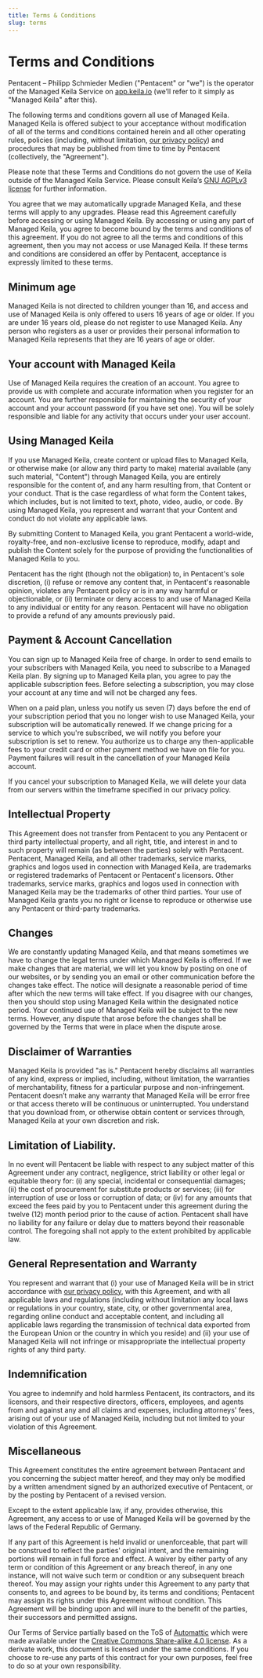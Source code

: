```yaml
---
title: Terms & Conditions
slug: terms
---
```

# Terms and Conditions

Pentacent – Philipp Schmieder Medien ("Pentacent" or "we") is the operator of the Managed Keila Service on [app.keila.io](app.keila.io) (we’ll refer to it simply as "Managed Keila" after this).

The following terms and conditions govern all use of Managed Keila. Managed Keila is offered subject to your acceptance without modification of all of the terms and conditions contained herein and all other operating rules, policies (including, without limitation, [our privacy policy](/privacy)) and procedures that may be published from time to time by Pentacent (collectively, the "Agreement").

Please note that these Terms and Conditions do not govern the use of Keila outside of the Managed Keila Service. Please consult Keila’s [GNU AGPLv3 license](https://github.com/pentacent/keila/blob/main/LICENSE.md) for further information.

You agree that we may automatically upgrade Managed Keila, and these terms will apply to any upgrades. Please read this Agreement carefully before accessing or using Managed Keila. By accessing or using any part of Managed Keila, you agree to become bound by the terms and conditions of this agreement. If you do not agree to all the terms and conditions of this agreement, then you may not access or use Managed Keila. If these terms and conditions are considered an offer by Pentacent, acceptance is expressly limited to these terms.

## Minimum age

Managed Keila is not directed to children younger than 16, and access and use of Managed Keila is only offered to users 16 years of age or older. If you are under 16 years old, please do not register to use Managed Keila. Any person who registers as a user or provides their personal information to Managed Keila represents that they are 16 years of age or older.

## Your account with Managed Keila

Use of Managed Keila requires the creation of an account. You agree to provide us with complete and accurate information when you register for an account. You are further responsible for maintaining the security of your account and your account password (if you have set one). You will be solely responsible and liable for any activity that occurs under your user account.

## Using Managed Keila

If you use Managed Keila, create content or upload files to Managed Keila, or otherwise make (or allow any third party to make) material available (any such material, "Content") through Managed Keila, you are entirely responsible for the content of, and any harm resulting from, that Content or your conduct. That is the case regardless of what form the Content takes, which includes, but is not limited to text, photo, video, audio, or code. By using Managed Keila, you represent and warrant that your Content and conduct do not violate any applicable laws.

By submitting Content to Managed Keila, you grant Pentacent a world-wide, royalty-free, and non-exclusive license to reproduce, modify, adapt and publish the Content solely for the purpose of providing the functionalities of Managed Keila to you.

Pentacent has the right (though not the obligation) to, in Pentacent's sole discretion, (i) refuse or remove any content that, in Pentacent's reasonable opinion, violates any Pentacent policy or is in any way harmful or objectionable, or (ii) terminate or deny access to and use of Managed Keila to any individual or entity for any reason. Pentacent will have no obligation to provide a refund of any amounts previously paid.

## Payment & Account Cancellation

You can sign up to Managed Keila free of charge. In order to send emails to your subscribers with Managed Keila, you need to subscribe to a Managed Keila plan.
By signing up to Managed Keila plan, you agree to pay the applicable subscription fees. Before selecting a subscription, you may close your account at any time and will not be charged any fees. 

When on a paid plan, unless you notify us seven (7) days before the end of your subscription period that you no longer wish to use Managed Keila, your subscription will be automatically renewed. If we change pricing for a service to which you're subscribed, we will notify you before your subscription is set to renew. You authorize us to charge any then-applicable fees to your credit card or other payment method we have on file for you. Payment failures will result in the cancellation of your Managed Keila account.

If you cancel your subscription to Managed Keila, we will delete your data from our servers within the timeframe specified in our privacy policy.

## Intellectual Property

This Agreement does not transfer from Pentacent to you any Pentacent or third party intellectual property, and all right, title, and interest in and to such property will remain (as between the parties) solely with Pentacent. Pentacent, Managed Keila, and all other trademarks, service marks, graphics and logos used in connection with Managed Keila, are trademarks or registered trademarks of Pentacent or Pentacent's licensors. Other trademarks, service marks, graphics and logos used in connection with Managed Keila may be the trademarks of other third parties. Your use of Managed Keila grants you no right or license to reproduce or otherwise use any Pentacent or third-party trademarks.

## Changes

We are constantly updating Managed Keila, and that means sometimes we have to change the legal terms under which Managed Keila is offered. If we make changes that are material, we will let you know by posting on one of our websites, or by sending you an email or other communication before the changes take effect. The notice will designate a reasonable period of time after which the new terms will take effect. If you disagree with our changes, then you should stop using Managed Keila within the designated notice period. Your continued use of Managed Keila will be subject to the new terms. However, any dispute that arose before the changes shall be governed by the Terms that were in place when the dispute arose.

## Disclaimer of Warranties

Managed Keila is provided "as is." Pentacent hereby disclaims all warranties of any kind, express or implied, including, without limitation, the warranties of merchantability, fitness for a particular purpose and non-infringement. Pentacent doesn’t make any warranty that Managed Keila will be error free or that access thereto will be continuous or uninterrupted. You understand that you download from, or otherwise obtain content or services through, Managed Keila at your own discretion and risk.

## Limitation of Liability.

In no event will Pentacent be liable with respect to any subject matter of this Agreement under any contract, negligence, strict liability or other legal or equitable theory for: (i) any special, incidental or consequential damages; (ii) the cost of procurement for substitute products or services; (iii) for interruption of use or loss or corruption of data; or (iv) for any amounts that exceed the fees paid by you to Pentacent under this agreement during the twelve (12) month period prior to the cause of action. Pentacent shall have no liability for any failure or delay due to matters beyond their reasonable control. The foregoing shall not apply to the extent prohibited by applicable law.

## General Representation and Warranty

You represent and warrant that (i) your use of Managed Keila will be in strict accordance with [our privacy policy](/privacy), with this Agreement, and with all applicable laws and regulations (including without limitation any local laws or regulations in your country, state, city, or other governmental area, regarding online conduct and acceptable content, and including all applicable laws regarding the transmission of technical data exported from the European Union or the country in which you reside) and (ii) your use of Managed Keila will not infringe or misappropriate the intellectual property rights of any third party.

## Indemnification

You agree to indemnify and hold harmless Pentacent, its contractors, and its licensors, and their respective directors, officers, employees, and agents from and against any and all claims and expenses, including attorneys' fees, arising out of your use of Managed Keila, including but not limited to your violation of this Agreement.

## Miscellaneous

This Agreement constitutes the entire agreement between Pentacent and you concerning the subject matter hereof, and they may only be modified by a written amendment signed by an authorized executive of Pentacent, or by the posting by Pentacent of a revised version.

Except to the extent applicable law, if any, provides otherwise, this Agreement, any access to or use of Managed Keila will be governed by the laws of the Federal Republic of Germany.

If any part of this Agreement is held invalid or unenforceable, that part will be construed to reflect the parties' original intent, and the remaining portions will remain in full force and effect. A waiver by either party of any term or condition of this Agreement or any breach thereof, in any one instance, will not waive such term or condition or any subsequent breach thereof. You may assign your rights under this Agreement to any party that consents to, and agrees to be bound by, its terms and conditions; Pentacent may assign its rights under this Agreement without condition. This Agreement will be binding upon and will inure to the benefit of the parties, their successors and permitted assigns.

<div class="footnote">

Our Terms of Service partially based on the ToS of [Automattic](https://automattic.com) which were made available under the [Creative Commons Share-alike 4.0 license](http://creativecommons.org/licenses/by-sa/4.0/). As a derivate work, this document is licensed under the same conditions. If you choose to re-use any parts of this contract for your own purposes, feel free to do so at your own responsibility.

</div>